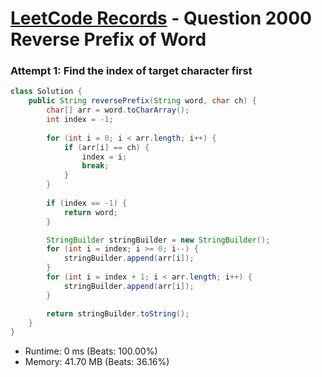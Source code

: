 # [LeetCode Records](../../README.md) - Question 2000 Reverse Prefix of Word

### Attempt 1: Find the index of target character first
```java
class Solution {
    public String reversePrefix(String word, char ch) {
        char[] arr = word.toCharArray();
        int index = -1;
        
        for (int i = 0; i < arr.length; i++) {
            if (arr[i] == ch) {
                index = i;
                break;
            }
        }
        
        if (index == -1) {
            return word;
        }

        StringBuilder stringBuilder = new StringBuilder();
        for (int i = index; i >= 0; i--) {
            stringBuilder.append(arr[i]);
        }
        for (int i = index + 1; i < arr.length; i++) {
            stringBuilder.append(arr[i]);
        }

        return stringBuilder.toString();
    }
}
```
- Runtime: 0 ms (Beats: 100.00%)
- Memory: 41.70 MB (Beats: 36.16%)

<br>
